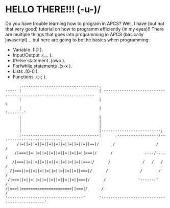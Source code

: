 # HELLO THERE!!! (-u-)/
Do you have trouble learning how to program in APCS? Well, I have (but not that very good) tutorial on how to programm efficiently (in my eyes)!!
There are multiple things that goes into programming in APCS (basically javascript)... but here are going to be the basics when programming:
- Variable .(:D ).
- Input/Output .(._. ).
- If/else statement .(owo ).
- For/while statements .(x-x ).
- Lists .(0-0 ).
- Functions .(;-; ).


```
      .----------------------------------.
----- |                                  | ------------------------------------------------------------------
      |                                  |                                    \
      |                                  |                                    '-------'
      |                                  |
      |                                  |
      |                                  |
      |                                  |--------------------------;
      :----------------------------------:      .------------------/--------------------------.
     /|=||=||=||=||=||=||=||=||=||=||==|/      /                  /                          /
    /|===||=||=||=||=||=||=||=||=||===|/      /              .---/---.                      /
   /|===||=||=||=||=||=||=||=||=||===|/      /              /   /   /                      /
  /|===||=||=||=||=||=||=||=||=||===|/      /              /       /                      /
 /|===||=||=||=||=||=||=||=||=||===|/      /              '-------'                      /
/|===||======================||===|/      /                                             /
'---------------------------------'      '---------------------------------------------'
```
